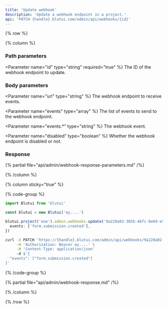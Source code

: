 ```yaml
---
title: 'Update webhook'
description: 'Update a webhook endpoint in a project.'
api: 'PATCH {handle}.blutui.com/admin/api/webhooks/{id}'
---
```


{% row %}

{% column %}
### Path parameters

<Parameter name="id" type="string" required="true" %}
The ID of the webhook endpoint to update.
</Parameter>

### Body parameters

<Parameter name="url" type="string" %}
The webhook endpoint to receive events.
</Parameter>

<Parameter name="events" type="array" %}
The list of events to send to the webhook endpoint.
</Parameter>

<Parameter name="events.*" type="string" %}
The webhook event.
</Parameter>

<Parameter name="disabled" type="boolean" %}
Whether the webhook endpoint is disabled or not.
</Parameter>

### Response

{% partial file="api/admin/webhook-response-parameters.md" /%}

{% /column %}

{% column sticky="true" %}

{% code-group %}

```ts {% process=false filename="Node.js" %}
import Blutui from 'blutui'

const blutui = new Blutui('ey....')

blutui.project('one').admin.webhooks.update('9a228a02-305b-4bfc-8e69-e523a95c216c', {
  events: ['form.submission.created'],
})
```

```bash {% process=false filename="cURL" %}
curl -X PATCH 'https://{handle}.blutui.com/admin/api/webhooks/9a228a02-305b-4bfc-8e69-e523a95c216c' \
     -H 'Authorization: Bearer ey....' \
     -H 'Content-Type: application/json'
     -d $'{
  "events": ["form.submission.created"]
}'
```

{% /code-group %}

{% partial file="api/admin/webhook-response.md" /%}

{% /column %}

{% /row %}
